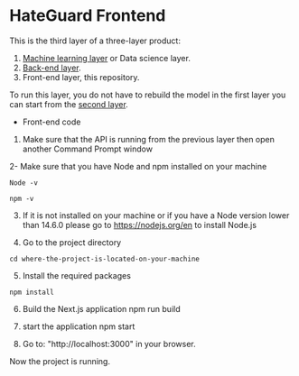 # HateGuard Frontend

This is the third layer of a three-layer product:
1. [Machine learning layer](https://github.com/mazenelabd/hateguard-machine-learning) or Data science layer.
2. [Back-end layer](https://github.com/mazenelabd/hateguard-api).
3. Front-end layer, this repository.

To run this layer, you do not have to rebuild the model in the first layer you can start from the [second layer](https://github.com/mazenelabd/hateguard-api).

- Front-end code
1. Make sure that the API is running from the previous layer then open another Command Prompt window

2- Make sure that you have Node and npm installed on your machine
```
Node -v
```
```
npm -v
```
3. If it is not installed on your machine or if you have a Node version lower than 14.6.0 please go to https://nodejs.org/en to install Node.js

4. Go to the project directory
```
cd where-the-project-is-located-on-your-machine
```
5. Install the required packages
```
npm install
```
6. Build the Next.js application
npm run build

7. start the application
npm start

8. Go to: "http://localhost:3000" in your browser.

Now the project is running.
